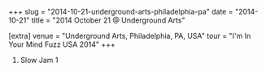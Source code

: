 +++
slug = "2014-10-21-underground-arts-philadelphia-pa"
date = "2014-10-21"
title = "2014 October 21 @ Underground Arts"

[extra]
venue = "Underground Arts, Philadelphia, PA, USA"
tour = "I'm In Your Mind Fuzz USA 2014"
+++


 1. Slow Jam 1


